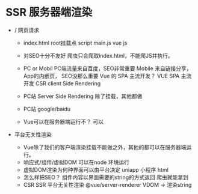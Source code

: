 # SSR 服务器端渲染

- / 网页请求
    - index.html root挂载点 script main.js
        vue js
    - 对SEO十分不友好
        爬虫只会爬取index.html，不能爬JS并执行。 
    - PC or Mobil 
        PC端流量来自百度，SEO非常重要
        Mobile 来自链接分享，App的内嵌页， SEO没那么重要
        Vue 的 SPA 主流开发？
    VUE SPA 主流开发  CSR  client Side Rendering
    - PC站 Server Side Rendering 除了挂载，其他都做
    - PC站 google/baidu 

    - Vue可以在服务器端运行不？ 可以

- 平台无关性渲染 
  - Vue除了我们的客户端渲染挂载不能做之外，其他的都可以在服务器端运行。
  - 响应式/组件/虚拟DOM 可以在node 环境运行
  - 虚拟DOM渲染为何种界面可以由平台决定
        uniapp 小程序
        html 
  - 怎么样把SEO？
        组件内容以界面需要的string的方式返回
        爬虫就能拿到       
  - CSR SSR 平台无关性渲染 
        @vue/server-renderer  VDOM -> 渲染string 
        